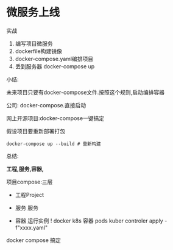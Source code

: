 
# 微服务上线
实战

1. 编写项目微服务
2. dockerfile构建镜像
3. docker-compose.yaml编排项目
4. 丢到服务器 docker-compose up

小结:

未来项目只要有docker-compose文件.按照这个规则,启动编排容器

公司: docker-compose.直接启动

网上开源项目:docker-compose一键搞定

假设项目要重新部署打包

```
docker-compose up --build # 重新构建
```

总结:

**工程,服务,容器,**

项目compose:三层

- 工程Project

- 服务 服务

- 容器 运行实例 ! docker k8s 容器 pods kuber controler apply -f"xxxx.yaml"

  

docker compose 搞定

